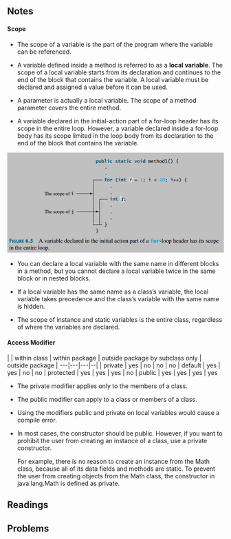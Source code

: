 ## Notes

#### Scope

* The scope of a variable is the part of the program where the variable can be referenced.

* A variable defined inside a method is referred to as a **local variable**. The scope of a local variable starts from its declaration and continues to the end of the block that contains the variable. A local variable must be declared and assigned a value before it can be used.
* A parameter is actually a local variable. The scope of a method parameter covers the entire method.
* A variable declared in the initial-action part of a for-loop header has its scope in the entire loop. However, a variable declared inside a for-loop body has its scope limited in the loop body from its declaration to the end of the block that contains the variable.

![For Loop Schope](../../images/scope_for.png)

* You can declare a local variable with the same name in different blocks in a method, but you cannot declare a local variable twice in the same block or in nested blocks.

* If a local variable has the same name as a class’s variable, the local variable takes precedence and the class’s variable with the same name is hidden.

* The scope of instance and static variables is the entire class, regardless of where the variables are declared.

#### Access Modifier

  | | within class | within package | outside package by subclass only | outside package
  | ---|---|---|--|
  | private | yes | no | no | no
  | default | yes | yes | no | no
  | protected | yes | yes | yes | no
  | public | yes | yes | yes | yes


* The private modifier applies only to the members of a class.

* The public modifier can apply to a class or members of a class.

* Using the modifiers public and private on local variables would cause a compile error.

* In most cases, the constructor should be public. However, if you want to prohibit the user from creating an instance of a class, use a private constructor.

  For example, there is no reason to create an instance from the Math class, because all of its data fields and methods are static. To prevent the user from creating objects from the Math class, the constructor in java.lang.Math is defined as private.






## Readings



## Problems
